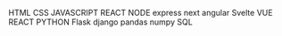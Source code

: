 HTML CSS JAVASCRIPT REACT NODE express  next angular Svelte VUE REACT PYTHON Flask django pandas numpy 
SQL  

